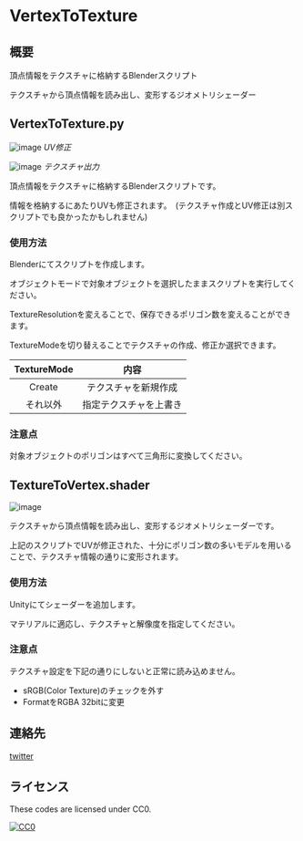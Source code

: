 # VertexToTexture

## 概要

頂点情報をテクスチャに格納するBlenderスクリプト

テクスチャから頂点情報を読み出し、変形するジオメトリシェーダー

## VertexToTexture.py

![image](https://github.com/nekoco-616/VertexToTexture/assets/72448021/ccdd5d05-8406-404b-9d74-1ece341ed87f)
*UV修正*


![image](https://github.com/nekoco-616/VertexToTexture/assets/72448021/01813d83-020e-438f-b9af-a2cec2fa7467)
*テクスチャ出力*


頂点情報をテクスチャに格納するBlenderスクリプトです。

情報を格納するにあたりUVも修正されます。　(テクスチャ作成とUV修正は別スクリプトでも良かったかもしれません)

### 使用方法

Blenderにてスクリプトを作成します。

オブジェクトモードで対象オブジェクトを選択したままスクリプトを実行してください。


TextureResolutionを変えることで、保存できるポリゴン数を変えることができます。

TextureModeを切り替えることでテクスチャの作成、修正か選択できます。

| TextureMode | 内容 |
|:-----------:|:------------:|
| Create | テクスチャを新規作成 |
| それ以外 | 指定テクスチャを上書き |

### 注意点

対象オブジェクトのポリゴンはすべて三角形に変換してください。

## TextureToVertex.shader

![image](https://github.com/nekoco-616/VertexToTexture/assets/72448021/85638f8b-20e6-43d8-92f9-3b741c340d2c)

テクスチャから頂点情報を読み出し、変形するジオメトリシェーダーです。

上記のスクリプトでUVが修正された、十分にポリゴン数の多いモデルを用いることで、テクスチャ情報の通りに変形されます。

### 使用方法

Unityにてシェーダーを追加します。

マテリアルに適応し、テクスチャと解像度を指定してください。

### 注意点

テクスチャ設定を下記の通りにしないと正常に読み込めません。
- sRGB(Color Texture)のチェックを外す
- FormatをRGBA 32bitに変更


## 連絡先

[twitter](https://twitter.com/nekoco_vrc)

## ライセンス

These codes are licensed under CC0.

[![CC0](http://i.creativecommons.org/p/zero/1.0/88x31.png "CC0")](http://creativecommons.org/publicdomain/zero/1.0/deed.ja)
